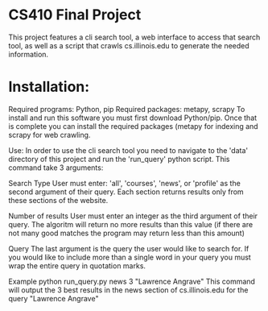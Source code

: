 # CS410 Final Project
This project features a cli search tool, a web interface to access that search tool, as well as a script that crawls cs.illinois.edu
to generate the needed information.

# Installation:
  Required programs: Python, pip
  Required packages: metapy, scrapy
  To install and run this software you must first download Python/pip. Once that is complete you can install the required packages (metapy   for indexing and scrapy for web crawling.
  
  Use:
  In order to use the cli search tool you need to navigate to the 'data' directory of this project and run the 'run_query' python script.
  This command take 3 arguments:
  
  Search Type
  User must enter: 'all', 'courses', 'news', or 'profile' as the second argument of their query. Each section returns results only from these sections of the website.
    
  Number of results
  User must enter an integer as the third argument of their query. The algoritm will return no more results than this value (if there are not many good matches the program may return less than this amount)
  
  Query
  The last argument is the query the user would like to search for. If you would like to include more than a single word in your query you must wrap the entire query in quotation marks. 
  
  Example
  python run_query.py news 3 "Lawrence Angrave"
  This command will output the 3 best results in the news section of cs.illinois.edu for the query "Lawrence Angrave"

  
